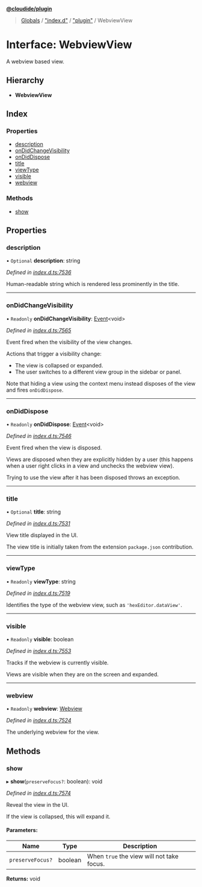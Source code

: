 **[@cloudide/plugin](../README.md)**

> [Globals](../README.md) / ["index.d"](../modules/_index_d_.md) / ["plugin"](../modules/_index_d_._plugin_.md) / WebviewView

# Interface: WebviewView

A webview based view.

## Hierarchy

* **WebviewView**

## Index

### Properties

* [description](_index_d_._plugin_.webviewview.md#description)
* [onDidChangeVisibility](_index_d_._plugin_.webviewview.md#ondidchangevisibility)
* [onDidDispose](_index_d_._plugin_.webviewview.md#ondiddispose)
* [title](_index_d_._plugin_.webviewview.md#title)
* [viewType](_index_d_._plugin_.webviewview.md#viewtype)
* [visible](_index_d_._plugin_.webviewview.md#visible)
* [webview](_index_d_._plugin_.webviewview.md#webview)

### Methods

* [show](_index_d_._plugin_.webviewview.md#show)

## Properties

### description

• `Optional` **description**: string

*Defined in [index.d.ts:7536](https://github.com/shuyaqian/cloudide-plugin-api/blob/57a3a2a/index.d.ts#L7536)*

Human-readable string which is rendered less prominently in the title.

___

### onDidChangeVisibility

• `Readonly` **onDidChangeVisibility**: [Event](_index_d_._plugin_.event.md)\<void>

*Defined in [index.d.ts:7565](https://github.com/shuyaqian/cloudide-plugin-api/blob/57a3a2a/index.d.ts#L7565)*

Event fired when the visibility of the view changes.

Actions that trigger a visibility change:

- The view is collapsed or expanded.
- The user switches to a different view group in the sidebar or panel.

Note that hiding a view using the context menu instead disposes of the view and fires `onDidDispose`.

___

### onDidDispose

• `Readonly` **onDidDispose**: [Event](_index_d_._plugin_.event.md)\<void>

*Defined in [index.d.ts:7546](https://github.com/shuyaqian/cloudide-plugin-api/blob/57a3a2a/index.d.ts#L7546)*

Event fired when the view is disposed.

Views are disposed when they are explicitly hidden by a user (this happens when a user
right clicks in a view and unchecks the webview view).

Trying to use the view after it has been disposed throws an exception.

___

### title

• `Optional` **title**: string

*Defined in [index.d.ts:7531](https://github.com/shuyaqian/cloudide-plugin-api/blob/57a3a2a/index.d.ts#L7531)*

View title displayed in the UI.

The view title is initially taken from the extension `package.json` contribution.

___

### viewType

• `Readonly` **viewType**: string

*Defined in [index.d.ts:7519](https://github.com/shuyaqian/cloudide-plugin-api/blob/57a3a2a/index.d.ts#L7519)*

Identifies the type of the webview view, such as `'hexEditor.dataView'`.

___

### visible

• `Readonly` **visible**: boolean

*Defined in [index.d.ts:7553](https://github.com/shuyaqian/cloudide-plugin-api/blob/57a3a2a/index.d.ts#L7553)*

Tracks if the webview is currently visible.

Views are visible when they are on the screen and expanded.

___

### webview

• `Readonly` **webview**: [Webview](_index_d_._plugin_.webview.md)

*Defined in [index.d.ts:7524](https://github.com/shuyaqian/cloudide-plugin-api/blob/57a3a2a/index.d.ts#L7524)*

The underlying webview for the view.

## Methods

### show

▸ **show**(`preserveFocus?`: boolean): void

*Defined in [index.d.ts:7574](https://github.com/shuyaqian/cloudide-plugin-api/blob/57a3a2a/index.d.ts#L7574)*

Reveal the view in the UI.

If the view is collapsed, this will expand it.

#### Parameters:

Name | Type | Description |
------ | ------ | ------ |
`preserveFocus?` | boolean | When `true` the view will not take focus.  |

**Returns:** void
